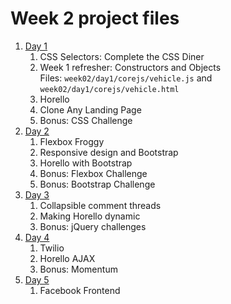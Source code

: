 # Week 2 project files

1. [Day 1](day1/README.md)
    1. CSS Selectors: Complete the CSS Diner
    1. Week 1 refresher: Constructors and Objects <br>
       Files: `week02/day1/corejs/vehicle.js` and `week02/day1/corejs/vehicle.html`
    1. Horello
    1. Clone Any Landing Page
    1. Bonus: CSS Challenge
1. [Day 2](day2/README.md)
    1. Flexbox Froggy
    1. Responsive design and Bootstrap
    1. Horello with Bootstrap
    1. Bonus: Flexbox Challenge
    1. Bonus: Bootstrap Challenge
1. [Day 3](day3/README.md)
    1. Collapsible comment threads
    1. Making Horello dynamic
    1. Bonus: jQuery challenges
1. [Day 4](day4/README.md)
    1. Twilio
    1. Horello AJAX
    1. Bonus: Momentum
1. [Day 5](day5/README.md)
    1. Facebook Frontend
